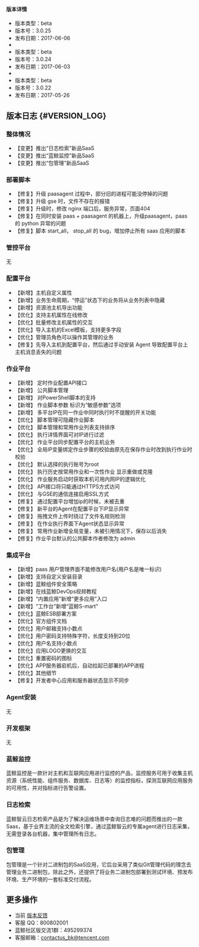 #### 版本详情
- 版本类型：beta 
- 版本号：3.0.25
- 发布日期：2017-06-06
- 
- 版本类型：beta 
- 版本号：3.0.24
- 发布日期：2017-06-03
- 
- 版本类型：beta 
- 版本号：3.0.22
- 发布日期：2017-05-26

## 版本日志  {#VERSION_LOG}

### 整体情况

- 【变更】推出“日志检索”新品SaaS
- 【变更】推出“蓝鲸监控”新品SaaS
- 【变更】推出“包管理”新品SaaS


### 部署脚本

- 【修复】升级 paasagent 过程中，部分旧的进程可能没停掉的问题
- 【修复】升级 gse 时，文件不存在的报错
- 【修复】升级时，修改 nginx 端口后，服务异常，页面404
- 【修复】在同时安装 paas + paasagent 的机器上，升级paasagent，paas 的 python 异常的问题
- 【修复】脚本 start_all， stop_all 的 bug，增加停止所有 saas 应用的脚本

### 管控平台

无

### 配置平台

- 【新增】主机自定义属性
- 【新增】业务生命周期，“停运”状态下的业务将从业务列表中隐藏
- 【新增】资源池主机导出功能
- 【优化】支持主机属性在线修改
- 【优化】批量修改主机属性的交互
- 【优化】导入主机的Excel模板，支持更多字段
- 【优化】管理员角色可以操作其管理的业务
- 【修复】先导入主机到配置平台，然后通过手动安装 Agent 导致配置平台上主机消息丢失的问题

### 作业平台

- 【新增】 定时作业配置API接口
- 【新增】 公共脚本管理
- 【新增】 对PowerShell脚本的支持
- 【新增】 作业脚本参数 标识为“敏感参数”选项
- 【新增】 多平台IP在同一作业中同时执行时不提醒的开关功能
- 【优化】 脚本管理可隐藏作业脚本
- 【优化】 脚本管理和常用作业列表支持排序
- 【优化】 执行详情界面可对IP进行过滤
- 【优化】 作业平台同步配置平台的主机业务
- 【优化】 全局IP变量绑定作业步骤的校验由原先在保存作业时改到执行作业时校验
- 【优化】 默认选择的执行账号为root
- 【优化】 执行历史按常用作业和一次性作业 显示重做或克隆
- 【优化】 作业服务启动时获取本机可用内网IP的逻辑优化
- 【优化】 API接口将只能通过HTTPS方式访问
- 【优化】 与GSE的通信连接启用SSL方式
- 【修复】 通过配置平台增加ip的时候，未被去重
- 【修复】 新平台的Agent在配置平台下IP显示异常
- 【修复】 拖拽文件上传时绕过了文件名规则检测
- 【修复】 在作业执行界面下Agent状态显示异常
- 【修复】 常用作业新增全局变量，未被引用情况下，保存以后消失
- 【修复】作业平台默认的公共脚本作者修改为 admin

### 集成平台

- 【新增】paas 用户管理界面不能修改用户名(用户名是唯一标识)
- 【新增】支持自定义安装目录
- 【新增】蓝鲸组件安全策略
- 【新增】在线蓝鲸DevOps视频教程
- 【新增】“内置应用”新增“更多应用”入口
- 【新增】“工作台”新增“蓝鲸S-mart”
- 【优化】蓝鲸ESB部署方案
- 【优化】官方组件文档
- 【优化】用户邮箱支持小数点
- 【优化】用户密码支持特殊字符，长度支持到20位
- 【优化】用户名支持小数点
- 【优化】应用LOGO更换的交互
- 【优化】重置密码的图标
- 【优化】APP服务器宕机后，自动拉起已部署的APP进程
- 【优化】其他细节
- 【修复】开发者中心应用和服务器状态显示不同步

### Agent安装

无

### 开发框架

无

### 蓝鲸监控

蓝鲸监控是一款针对主机和互联网应用进行监控的产品，监控服务可用于收集主机资源（系统性能、组件服务、数据库、日志等）的监控指标，探测互联网应用服务的可用性，并对指标进行告警设置。

### 日志检索

蓝鲸智云日志检索产品是为了解决运维场景中查询日志难的问题而推出的一款Saas，基于业界主流的全文检索引擎，通过蓝鲸智云的专属agent进行日志采集，无需登录各台机器，集中管理所有日志。

### 包管理

包管理是一个针对二进制包的SaaS应用，它后台采用了类似Git管理代码的理念去管理业务二进制包，除此之外，还提供了将业务二进制包部署到测试环境、预发布环境、生产环境的一套标准交付流程。

## 更多操作

- 当前 [版本反馈](http://bk.tencent.com/s-mart/community)
- 客服 QQ：800802001
- 蓝鲸社区版交流1群：495299374
- 客服邮箱：contactus_bk@tencent.com
